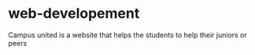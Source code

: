 # web-developement
Campus united is a website that helps the students to help their juniors or peers

